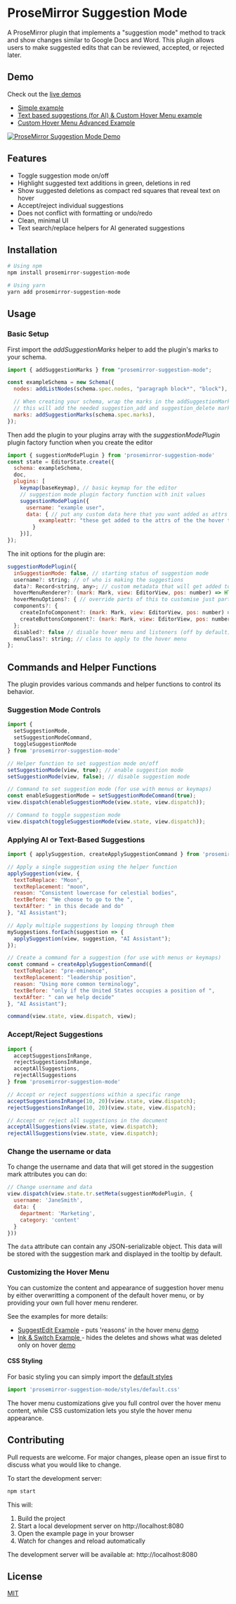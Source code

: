# ProseMirror Suggestion Mode

A ProseMirror plugin that implements a "suggestion mode" method to track and show changes similar to Google Docs and Word. This plugin allows users to make suggested edits that can be reviewed, accepted, or rejected later.


## Demo

Check out the [live demos](https://prosemirror-suggestion-mode.netlify.app) 

 - [Simple example](https://prosemirror-suggestion-mode.netlify.app/examples/simple/)
 - [Text based suggestions (for AI) & Custom Hover Menu example ](https://prosemirror-suggestion-mode.netlify.app/examples/suggestedit/)
 - [Custom Hover Menu Advanced Example](https://prosemirror-suggestion-mode.netlify.app/examples/inkandswitch/)

[![ProseMirror Suggestion Mode Demo](https://github.com/davefowler/prosemirror-suggestion-mode/blob/main/assets/prosemirror-suggestion-mode-demo.png?raw=true)](https://prosemirror-suggestion-mode.netlify.app/examples/simple/)

## Features

- Toggle suggestion mode on/off
- Highlight suggested text additions in green, deletions in red
- Show suggested deletions as compact red squares that reveal text on hover
- Accept/reject individual suggestions
- Does not conflict with formatting or undo/redo
- Clean, minimal UI
- Text search/replace helpers for AI generated suggestions

## Installation

```bash
# Using npm
npm install prosemirror-suggestion-mode

# Using yarn
yarn add prosemirror-suggestion-mode
```


## Usage

### Basic Setup

First import the *addSuggestionMarks* helper to add the plugin's marks to your schema.  

```javascript
import { addSuggestionMarks } from "prosemirror-suggestion-mode";

const exampleSchema = new Schema({
  nodes: addListNodes(schema.spec.nodes, "paragraph block*", "block"),

  // When creating your schema, wrap the marks in the addSuggestionMarks function
  // this will add the needed suggestion_add and suggestion_delete marks to the schema
  marks: addSuggestionMarks(schema.spec.marks),
});
```

Then add the plugin to your plugins array with the *suggestionModePlugin* plugin factory function when you create the editor

```javascript
import { suggestionModePlugin } from 'prosemirror-suggestion-mode'
const state = EditorState.create({
  schema: exampleSchema,
  doc,
  plugins: [
    keymap(baseKeymap), // basic keymap for the editor 
    // suggestion mode plugin factory function with init values
    suggestionModePlugin({ 
      username: "example user", 
      data: { // put any custom data here that you want added as attrs to the hover tooltip
          exampleattr: "these get added to the attrs of the the hover tooltip" 
        } 
    })],
});
```

The init options for the plugin are:

```javascript
suggestionModePlugin({
  inSuggestionMode: false, // starting status of suggestion mode
  username?: string; // of who is making the suggestions
  data?: Record<string, any>; // custom metadata that will get added to the attrs of the mark nodes
  hoverMenuRenderer?: (mark: Mark, view: EditorView, pos: number) => HTMLElement;  // override to create a fully custom hover menu
  hoverMenuOptions?: { // override parts of this to customise just parts of the hover menu
  components?: {
    createInfoComponent?: (mark: Mark, view: EditorView, pos: number) => HTMLElement; // override to create a custom info component above the buttons
    createButtonsComponent?: (mark: Mark, view: EditorView, pos: number) => HTMLElement; // override to create a custom buttons component below the info component
  };
  disabled?: false // disable hover menu and listeners (off by default)
  menuClass?: string; // class to apply to the hover menu
};  
```

## Commands and Helper Functions

The plugin provides various commands and helper functions to control its behavior.

### Suggestion Mode Controls

```javascript
import { 
  setSuggestionMode, 
  setSuggestionModeCommand,
  toggleSuggestionMode 
} from 'prosemirror-suggestion-mode'

// Helper function to set suggestion mode on/off
setSuggestionMode(view, true); // enable suggestion mode
setSuggestionMode(view, false); // disable suggestion mode

// Command to set suggestion mode (for use with menus or keymaps)
const enableSuggestionMode = setSuggestionModeCommand(true);
view.dispatch(enableSuggestionMode(view.state, view.dispatch));

// Command to toggle suggestion mode
view.dispatch(toggleSuggestionMode(view.state, view.dispatch));
```

### Applying AI or Text-Based Suggestions

```javascript
import { applySuggestion, createApplySuggestionCommand } from 'prosemirror-suggestion-mode'

// Apply a single suggestion using the helper function
applySuggestion(view, {
  textToReplace: "Moon",
  textReplacement: "moon",
  reason: "Consistent lowercase for celestial bodies",
  textBefore: "We choose to go to the ",
  textAfter: " in this decade and do"
}, "AI Assistant");

// Apply multiple suggestions by looping through them
mySuggestions.forEach(suggestion => {
  applySuggestion(view, suggestion, "AI Assistant");
});

// Create a command for a suggestion (for use with menus or keymaps)
const command = createApplySuggestionCommand({
  textToReplace: "pre-eminence",
  textReplacement: "leadership position",
  reason: "Using more common terminology",
  textBefore: "only if the United States occupies a position of ",
  textAfter: " can we help decide"
}, "AI Assistant");

command(view.state, view.dispatch, view);
```

### Accept/Reject Suggestions

```javascript
import { 
  acceptSuggestionsInRange, 
  rejectSuggestionsInRange, 
  acceptAllSuggestions, 
  rejectAllSuggestions 
} from 'prosemirror-suggestion-mode'

// Accept or reject suggestions within a specific range
acceptSuggestionsInRange(10, 20)(view.state, view.dispatch);
rejectSuggestionsInRange(10, 20)(view.state, view.dispatch);

// Accept or reject all suggestions in the document
acceptAllSuggestions(view.state, view.dispatch);
rejectAllSuggestions(view.state, view.dispatch);
```

### Change the username or data

To change the username and data that will get stored in the suggestion mark attributes you can do:

```javascript
// Change username and data
view.dispatch(view.state.tr.setMeta(suggestionModePlugin, {
  username: 'JaneSmith',
  data: {
    department: 'Marketing',
    category: 'content'
  }
}))
```

The `data` attribute can contain any JSON-serializable object. This data will be stored with the suggestion mark and displayed in the tooltip by default.

### Customizing the Hover Menu

You can customize the content and appearance of suggestion hover menu by either overwritting a component of the default hover menu, or by providing your own full hover menu renderer.

See the examples for more details: 
 - [SuggestEdit Example](https://github.com/davefowler/prosemirror-suggestion-mode/blob/main/examples/suggestEdit/suggestEditDemo.ts) - puts 'reasons' in the hover menu [demo](https://prosemirror-suggestion-mode.netlify.app/examples/suggestedit/)
 - [Ink & Switch Example ](https://github.com/davefowler/prosemirror-suggestion-mode/blob/main/examples/inkAndSwitch/inkAndSwitch.ts) - hides the deletes and shows what was deleted only on hover [demo](https://prosemirror-suggestion-mode.netlify.app/examples/inkandswitch/) 


#### CSS Styling

For basic styling you can simply import the [default styles](https://github.com/davefowler/prosemirror-suggestion-mode/blob/main/src/styles/default.css) 

```javascript
import 'prosemirror-suggestion-mode/styles/default.css'
```

The hover menu customizations give you full control over the hover menu content, while CSS customization lets you style the hover menu appearance.


## Contributing

Pull requests are welcome. For major changes, please open an issue first to discuss what you would like to change.

To start the development server:

```bash
npm start
```

This will:
1. Build the project
2. Start a local development server on http://localhost:8080
3. Open the example page in your browser
4. Watch for changes and reload automatically

The development server will be available at:
http://localhost:8080


## License

[MIT](https://choosealicense.com/licenses/mit/)

